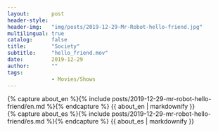 ```yaml
---
layout:       post
header-style: 
header-img:   "img/posts/2019-12-29-Mr-Robot-hello-friend.jpg"
multilingual: true
catalog:      false
title:        "Society"
subtitle:     "hello_friend.mov"
date:         2019-12-29 
author:       ""
tags:
              - Movies/Shows
---
```


<div class="en post-container">
    {% capture about_en %}{% include posts/2019-12-29-mr-robot-hello-friend/en.md %}{% endcapture %}
    {{ about_en | markdownify }}
</div>

<div class="es post-container">
    {% capture about_es %}{% include posts/2019-12-29-mr-robot-hello-friend/es.md %}{% endcapture %}
    {{ about_es | markdownify }}
</div>
